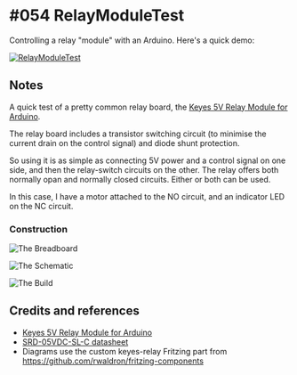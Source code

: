 # #054 RelayModuleTest

Controlling a relay "module" with an Arduino. Here's a quick demo:

[![RelayModuleTest](https://img.youtube.com/vi/_8OyyQS27Gk/0.jpg)](https://www.youtube.com/watch?v=_8OyyQS27Gk)


## Notes

A quick test of a pretty common relay board, the [Keyes 5V Relay Module for Arduino](http://www.dx.com/p/arduino-5v-relay-module-blue-black-121354).

The relay board includes a transistor switching circuit (to minimise the current drain on the control signal) and diode shunt protection.

So using it is as simple as connecting 5V power and a control signal on one side, and then the relay-switch circuits on the other. The relay offers both normally opan and normally closed circuits. Either or both can be used.

In this case, I have a motor attached to the NO circuit, and an indicator LED on the NC circuit.

### Construction

![The Breadboard](./assets/RelayModuleTest_bb.jpg?raw=true)

![The Schematic](./assets/RelayModuleTest_schematic.jpg?raw=true)

![The Build](./assets/RelayModuleTest_build.jpg?raw=true)

## Credits and references
* [Keyes 5V Relay Module for Arduino](http://www.dx.com/p/arduino-5v-relay-module-blue-black-121354)
* [SRD-05VDC-SL-C datasheet](https://www.ghielectronics.com/downloads/man/20084141716341001RelayX1.pdf)
* Diagrams use the custom keyes-relay Fritzing part from https://github.com/rwaldron/fritzing-components
